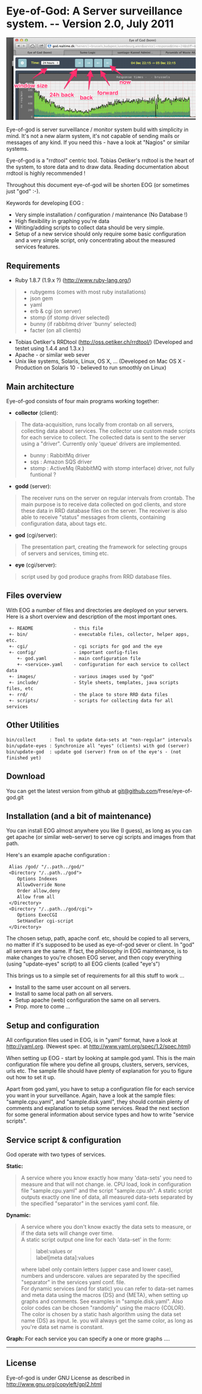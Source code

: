 Eye-of-God:  A Server surveillance system. -- Version 2.0, July 2011
======================================================================

![Screenshot](screenshot.png)

Eye-of-god is server surveillance / monitor system build with simplicity in mind.
It's not a new alarm system, it's not capable of sending mails or messages of
any kind. If you need this - have a look at "Nagios" or similar systems.

Eye-of-god is a "rrdtool" centric tool. Tobias Oetiker's rrdtool is the heart
of the system, to store data and to draw data. Reading documentation about rrdtool
is highly recommended !

Throughout this document eye-of-god will be shorten EOG (or sometimes just "god" :-).

Keywords for developing EOG :

* Very simple installation / configuration / maintenance (No Database !)
* High flexibility in graphing you're data
* Writing/adding scripts to collect data should be very simple.
* Setup of a new service should only require some basic configuration and
  a very simple script, only concentrating about the measured services features.

Requirements 
------------
* Ruby 1.8.7 (1.9.x ?)            (http://www.ruby-lang.org/)
> * rubygems (comes with most ruby installations)
> * json gem
> * yaml
> * erb & cgi (on server)
> * stomp (if stomp driver selected)
> * bunny (if rabbitmq driver 'bunny' selected)
> * facter (on all clients)
* Tobias Oetiker's RRDtool        (http://oss.oetiker.ch/rrdtool/)
  (Developed and testet using 1.4.4 and 1.3.x )
* Apache - or similar web sever
* Unix like systems, Solaris, Linux, OS X, ...
  (Developed on Mac OS X - Production on Solaris 10 - believed to run smoothly on Linux)


Main architecture
------------------
Eye-of-god consists of four main programs working together:

* __collector__ (client): 
> The data-acquisition, runs locally from crontab on all servers,  
> collecting data about services. The collector use custom made scripts
> for each service to collect. The collected data is sent to the server 
> using a "driver". Currently only 'queue' drivers are implemented.
> * bunny : RabbitMq driver
> * sqs : Amazon SQS driver
> * stomp : ActiveMq (RabbitMQ with stomp interface) driver, not fully funtional ?

* __godd__ (server):
> The receiver runs on the server on regular intervals from crontab.
> The main purpose is to receive data collected on god clients, and
> store these data in RRD database files on the server.
> The receiver is also able to receive "status" messages from clients,
> containing configuration data, about tags etc.

* __god__ (cgi/server):
> The presentation part, creating the framework for selecting groups  
> of servers and services, timing etc.

* __eye__ (cgi/server):
> script used by god produce graphs from RRD database files.


Files overview
---------------
With EOG a number of files and directories are deployed on your servers.
Here is a short overview and description of the most important ones.

     +- README               - this file
     +- bin/                 - executable files, collector, helper apps, etc.
     +- cgi/                 - cgi scripts for god and the eye
     +- config/              - important config-files
        +- god.yaml          - main configuration file
        +- <service>.yaml    - configuration for each service to collect data
     +- images/              - various images used by "god"
     +- include/             - Style sheets, templates, java scripts files, etc
     +- rrd/                 - the place to store RRD data files
     +- scripts/             - scripts for collecting data for all services

Other Utilities
------------------
    bin/collect     : Tool to update data-sets at "non-regular" intervals  
    bin/update-eyes : Synchronize all "eyes" (clients) with god (server)  
    bin/update-god  : update god (server) from on of the eye's - (not finished yet)  

Download
---------
You can get the latest version from github at git@github.com/frese/eye-of-god.git


Installation (and a bit of maintenance)
---------------------------------------

You can install EOG almost anywhere you like (I guess), as long as you can 
get apache (or similar web-server) to serve cgi scripts and images from that path.

Here's an example apache configuration :

     Alias /god/ "/..path../god/"
     <Directory "/..path../god">
        Options Indexes
        AllowOverride None
        Order allow,deny
        Allow from all
     </Directory>
     <Directory "/..path../god/cgi">
        Options ExecCGI
        SetHandler cgi-script
     </Directory>

The chosen setup, path, apache conf. etc, should be copied to all servers, no matter
if it's supposed to be used as eye-of-god sever or client. In "god" all servers
are the same. If fact, the philosophy in EOG maintenance, is to make changes to you're
chosen EOG server, and then copy everything (using "update-eyes" script) to all
EOG clients (called "eye's")

This brings us to a simple set of requirements for all this stuff to work ...

* Install to the same user account on all servers.
* Install to same local path on all servers.
* Setup apache (web) configuration the same on all servers.
* Prop. more to come ...

Setup and configuration
------------------------

All configuration files used in EOG, is in "yaml" format, have a look at http://yaml.org. 
(Newest spec. at http://www.yaml.org/spec/1.2/spec.html)

When setting up EOG - start by looking at sample.god.yaml. This is the main configuration
file where you define all groups, clusters, servers, services, urls etc.
The sample file should have plenty of explanation for you to figure out how to set it up.

Apart from god.yaml, you have to setup a configuration file for each service you want
in your surveillance. Again, have a look at the sample files: "sample.cpu.yaml", and
"sample.disk.yaml", they should contain plenty of comments and explanation to setup
some services. Read the next section for some general information about service types
and how to write "service scripts".

Service script & configuration
------------------------------
God operate with two types of services.

__Static:__
> A service where you know exactly how many 'data-sets' you need to measure
> and that will not change. ie. CPU load, look in configuration file "sample.cpu.yaml"
> and the script "sample.cpu.sh".
> A static script outputs exactly one line of data, all measured data-sets separated
> by the specified "separator" in the services yaml conf. file.

__Dynamic:__    
> A service where you don't know exactly the data sets to measure, or if the data
> sets will change over time.   
> A static script output one line for each 'data-set' in the form:
> 
> > label:values  or   
> > label[meta data]:values   
> 
> where label only contain letters (upper case and lower case), numbers and underscore.
> values are separated by the specified "separator" in the services yaml conf. file.   
> For dynamic services (and for static) you can refer to data-set names and meta data
> using the macros {DS} and {META}, when setting up graphs and comments. See examples
> in "sample.disk.yaml". Also color codes can be chosen "randomly" using the macro
> {COLOR}. The color is chosen by a static hash algorithm using the data set name {DS}
> as input. Ie. you will always get the same color, as long as you're data set name
> is constant.

__Graph:__
For each service you can specify a one or more graphs ....


--------------------------------------------------------------------------------------------------------

License
--------
Eye-of-god is under GNU License as described in http://www.gnu.org/copyleft/gpl2.html

